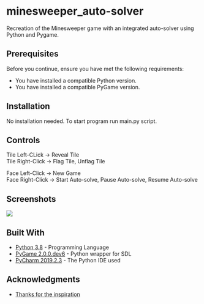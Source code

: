 # minesweeper_auto-solver
Recreation of the Minesweeper game with an integrated auto-solver using Python and Pygame.

## Prerequisites

Before you continue, ensure you have met the following requirements:

* You have installed a compatible Python version.
* You have installed a compatible PyGame version.

## Installation

No installation needed. To start program run main.py script.

## Controls

Tile Left-CLick -> Reveal Tile  
Tile Right-Click -> Flag Tile, Unflag Tile

Face Left-Click -> New Game  
Face Right-Click -> Start Auto-solve, Pause Auto-solve, Resume Auto-solve

## Screenshots

![](https://i.imgur.com/zikE15p.png)

## Built With

* [Python 3.8](https://www.python.org/) - Programming Language
* [PyGame 2.0.0.dev6](https://www.pygame.org/docs/) - Python wrapper for SDL
* [PyCharm 2019.2.3](https://www.jetbrains.com/pycharm/) - The Python IDE used

## Acknowledgments

* [Thanks for the inspiration](https://www.youtube.com/watch?v=cGUHehFGqBc)

